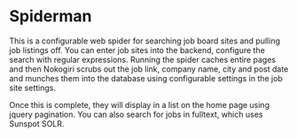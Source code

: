 # Spiderman
This is a configurable web spider for searching job board sites and pulling job listings off. You can enter job sites into the backend, configure the search with regular expressions. Running the spider caches entire pages and then Nokogiri scrubs out the job link, company name, city and post date and munches them into the database using configurable settings in the job site settings.

Once this is complete, they will display in a list on the home page using jquery pagination.
You can also search for jobs in fulltext, which uses Sunspot SOLR.


